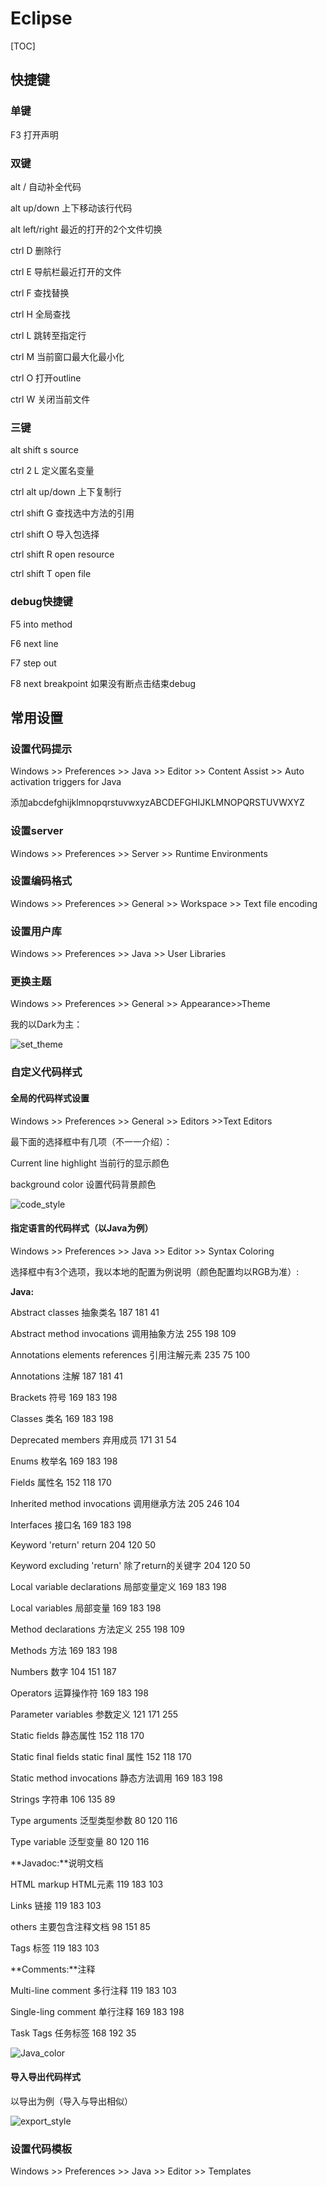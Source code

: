 # Eclipse

[TOC]

## 快捷键

### 单键

F3	打开声明

### 双键

alt /				自动补全代码

alt up/down		上下移动该行代码

alt left/right		最近的打开的2个文件切换

ctrl D			删除行

ctrl E			导航栏最近打开的文件

ctrl F			查找替换

ctrl H			全局查找

ctrl L			跳转至指定行

ctrl M			当前窗口最大化最小化

ctrl O			打开outline

ctrl W			关闭当前文件

### 三键

alt shift s			source

ctrl 2 L			定义匿名变量

ctrl alt up/down	上下复制行

ctrl shift G		查找选中方法的引用

ctrl shift O		导入包选择

ctrl shift R		open resource

ctrl shift T		open file	

### debug快捷键

F5				into method

F6				next line

F7				step out

F8				next breakpoint 如果没有断点击结束debug

## 常用设置

### 设置代码提示

Windows >> Preferences >> Java >> Editor >> Content Assist >> Auto activation triggers for Java

添加abcdefghijklmnopqrstuvwxyzABCDEFGHIJKLMNOPQRSTUVWXYZ

### 设置server

Windows >> Preferences >> Server >> Runtime Environments

### 设置编码格式

Windows >> Preferences >> General >> Workspace >> Text file encoding

### 设置用户库

Windows >> Preferences >> Java >> User Libraries

### 更换主题

Windows >> Preferences >> General >>  Appearance>>Theme

我的以Dark为主：

![set_theme](D:\git\accumulation\gene-docs\eclipse\pictures\set_theme.png)

### 自定义代码样式

#### 全局的代码样式设置

Windows >> Preferences >> General >> Editors >>Text Editors

最下面的选择框中有几项（不一一介绍）：

Current line highlight	当前行的显示颜色

background color		设置代码背景颜色

![code_style](D:\git\accumulation\gene-docs\eclipse\pictures\code_style.png)

#### 指定语言的代码样式（以Java为例）

Windows >> Preferences  >> Java >> Editor >> Syntax Coloring 

选择框中有3个选项，我以本地的配置为例说明（颜色配置均以RGB为准）:

**Java:**

Abstract classes					抽象类名				187	181	41	

Abstract method invocations			调用抽象方法			255	198	109

Annotations elements references		引用注解元素			235	75	100

Annotations						注解					187	181	41

Brackets							符号					169	183	198

Classes							类名					169	183	198				

Deprecated members				弃用成员				171	31	54

Enums							枚举名				169	183	198			

Fields							属性名				152	118	170

Inherited method invocations			调用继承方法			205	246	104

Interfaces						接口名				169	183	198				

Keyword 'return'					return				204	120	50

Keyword excluding 'return'			除了return的关键字		204	120	50

Local variable declarations			局部变量定义			169	183	198				

Local variables					局部变量				169	183	198	

Method declarations				方法定义				255	198	109

Methods							方法					169	183	198	

Numbers							数字					104	151	187

Operators						运算操作符			169	183	198	

Parameter variables				参数定义				121	171	255

Static fields						静态属性				152	118	170

Static final fields					static final 属性		152	118	170		

Static method invocations			静态方法调用			169	183	198	

Strings							字符串				106	135	89

Type arguments					泛型类型参数			80	120	116

Type variable						泛型变量				80	120	116

**Javadoc:**说明文档

HTML markup						HTML元素			119	183	103

Links							链接					119	183	103

others							主要包含注释文档		98	151	85

Tags							标签					119	183	103

**Comments:**注释

Multi-line comment					多行注释				119	183	103			

Single-ling comment				单行注释				169	183	198	

Task Tags						任务标签				168	192	35

![Java_color](D:\git\accumulation\gene-docs\eclipse\pictures\Java_color.png)

#### 导入导出代码样式

以导出为例（导入与导出相似）

![export_style](D:\git\accumulation\gene-docs\eclipse\pictures\export_style.png)

### 设置代码模板

Windows >> Preferences  >> Java >> Editor >> Templates